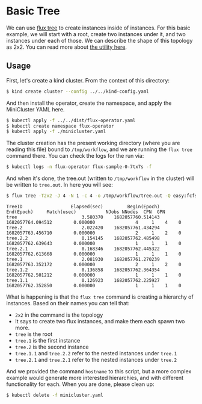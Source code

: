 # Basic Tree

We can use [flux tree](https://github.com/flux-framework/flux-sched/blob/master/t/t2001-tree-real.t#L43-L51)
to create instances inside of instances. For this basic example, we will start with a root, create
two instances under it, and two instances under each of those. We can describe the shape of this topology as 2x2.
You can read more about [the utility here](https://github.com/flux-framework/flux-sched/blob/master/resource/utilities/README.md).

## Usage

First, let's create a kind cluster. From the context of this directory:

```bash
$ kind create cluster --config ../../kind-config.yaml
```

And then install the operator, create the namespace, and apply the MiniCluster YAML here.

```bash
$ kubectl apply -f ../../dist/flux-operator.yaml
$ kubectl create namespace flux-operator
$ kubectl apply -f ./minicluster.yaml
```

The cluster creation has the present working directory (where you are reading this file)
bound to `/tmp/workflow`, and we are running the `flux tree` command there. You can check the logs
for the run via:

```bash
$ kubectl logs -n flux-operator flux-sample-0-7tx7s -f
```

And when it's done, the tree.out (written to `/tmp/workflow` in the cluster) will be written to `tree.out`.
In here you will see:

```bash
$ flux tree -T2x2 -J 4 -N 1 -c 4 -o /tmp/workflow/tree.out -Q easy:fcfs hostname 
```
```console
TreeID                  Elapsed(sec)         Begin(Epoch)           End(Epoch)     Match(usec)           NJobs NNodes  CPN  GPN
tree                        3.580370    1682057760.514143    1682057764.094512        0.000000               4     1    4    0
tree.2                      2.022420    1682057761.434294    1682057763.456710        0.000000               2     1    2    0
tree.2.2                    0.154145    1682057762.485498    1682057762.639643        0.000000               1     1    1    0
tree.2.1                    0.168346    1682057762.445322    1682057762.613668        0.000000               1     1    1    0
tree.1                      2.081930    1682057761.270239    1682057763.352172        0.000000               2     1    2    0
tree.1.2                    0.136858    1682057762.364354    1682057762.501212        0.000000               1     1    1    0
tree.1.1                    0.126923    1682057762.225927    1682057762.352850        0.000000               1     1    1    0
```

What is happening is that the `flux tree` command is creating a hierarchy of instances. Based on their names you can tell that:

 - `2x2` in the command is the topology
 - It says to create two flux instances, and make them each spawn two more.
 - `tree` is the root
 - `tree.1` is the first instance
 - `tree.2` is the second instance
 - `tree.1.1` and `tree.2.2` refer to the nested instances under `tree.1`
 - `tree.2.1` and `tree.2.1` refer to the nested instances under `tree.2`
 
And we provided the command `hostname` to this script, but a more complex example would generate more interested hierarchies,
and with different functionality for each. When you are done, please clean up:

```bash
$ kubectl delete -f minicluster.yaml
```
